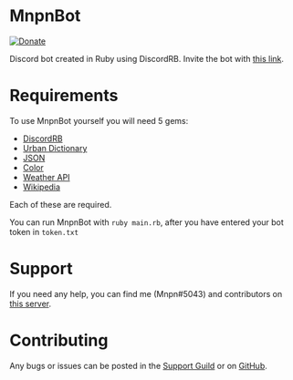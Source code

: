 # MnpnBot
[![Donate](https://img.shields.io/badge/Donate-PayPal-blue.svg?style=flat-square)](https://paypal.me/mnpn03/)

Discord bot created in Ruby using DiscordRB.
Invite the bot with [this link](https://discordapp.com/oauth2/authorize?client_id=289471282720800768&scope=bot&permissions=0).

# Requirements
To use MnpnBot yourself you will need 5 gems:
- [DiscordRB](https://github.com/meew0/discordrb)
- [Urban Dictionary](https://github.com/milesmatthias/urban_dict)
- [JSON](https://github.com/flori/json)
- [Color](https://github.com/halostatue/color)
- [Weather API](https://github.com/stewart/weather-api)
- [Wikipedia](https://github.com/kenpratt/wikipedia-client)

Each of these are required.

You can run MnpnBot with `ruby main.rb`, after you have entered your bot token in `token.txt`

# Support
If you need any help, you can find me (Mnpn#5043) and contributors on [this server](https://discord.gg/Ww74Xjh).

# Contributing
Any bugs or issues can be posted in the [Support Guild](https://discord.gg/Ww74Xjh) or on [GitHub](https://github.com/Mnpn03/MnpnBot).

